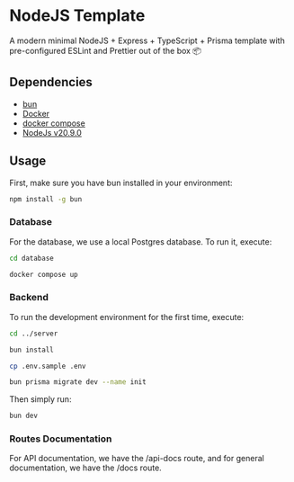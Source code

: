 # NodeJS Template

A modern minimal NodeJS + Express + TypeScript + Prisma template with pre-configured ESLint and Prettier out of the box 📦

## Dependencies

- [bun](https://pnpm.io/pt/)
- [Docker](https://www.docker.com/)
- [docker compose](https://github.com/docker/compose)
- [NodeJs v20.9.0](https://nodejs.org/en)

## Usage

First, make sure you have bun installed in your environment:

```bash
npm install -g bun
```

### Database

For the database, we use a local Postgres database. To run it, execute:

```bash
cd database
```

```bash
docker compose up
```

### Backend

To run the development environment for the first time, execute:

```bash
cd ../server
```

```bash
bun install
```

```bash
cp .env.sample .env
```

```bash
bun prisma migrate dev --name init
```

Then simply run:

```bash
bun dev
```

### Routes Documentation

For API documentation, we have the /api-docs route, and for general documentation, we have the /docs route.
